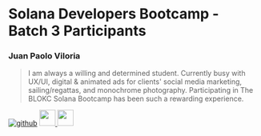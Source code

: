 # Solana Developers Bootcamp - Batch 3 Participants

### Juan Paolo Viloria
> I am always a willing and determined student. Currently busy with UX/UI, digital & animated ads for clients' social media marketing, sailing/regattas, and monochrome photography. Participating in The BLOKC Solana Bootcamp has been such a rewarding experience.

[![github](https://github.com/pviloria.png?size=32)](https://www.github.com/pviloria)
<a target="_blank" href="https://twitter.com/@mandinggo">
  <img src="https://raw.githubusercontent.com/dheereshagrwal/colored-icons/master/svg/twitter-rounded-square.svg" height="32" />
</a>
<a target="_blank" href="https://www.linkedin.com/in/paoloviloria">
  <img src="https://raw.githubusercontent.com/dheereshagrwal/colored-icons/master/svg/linkedin.svg" height="32" />
</a>
